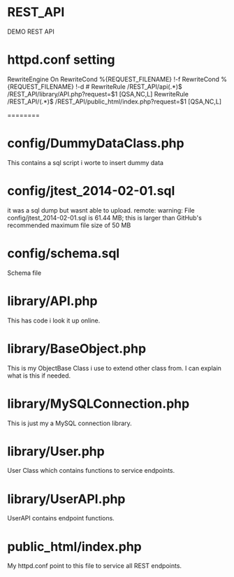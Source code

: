 REST_API
========

DEMO REST API


httpd.conf setting
========

<IfModule mod_rewrite.c>
RewriteEngine On
RewriteCond %{REQUEST_FILENAME} !-f
RewriteCond %{REQUEST_FILENAME} !-d
# RewriteRule /REST_API/api(.*)$ /REST_API/library/API.php?request=$1 [QSA,NC,L]
 RewriteRule /REST_API/(.*)$ /REST_API/public_html/index.php?request=$1 [QSA,NC,L]
</IfModule>

========

config/DummyDataClass.php 
========
This contains a sql script i worte to insert dummy data

config/jtest_2014-02-01.sql
========
it was a sql dump but wasnt able to upload. 
remote: warning: File config/jtest_2014-02-01.sql is 61.44 MB; this is larger than GitHub's recommended maximum file size of 50 MB

config/schema.sql
========
Schema file

library/API.php
========
This has code i look it up online.

library/BaseObject.php
========
This is my ObjectBase Class i use to extend other class from. I can explain what is this if needed.


library/MySQLConnection.php
========
This is just my a MySQL connection library.


library/User.php
========
User Class which contains functions to service endpoints.


library/UserAPI.php
========
UserAPI contains endpoint functions.


public_html/index.php
========
My httpd.conf point to this file to service all REST endpoints.
